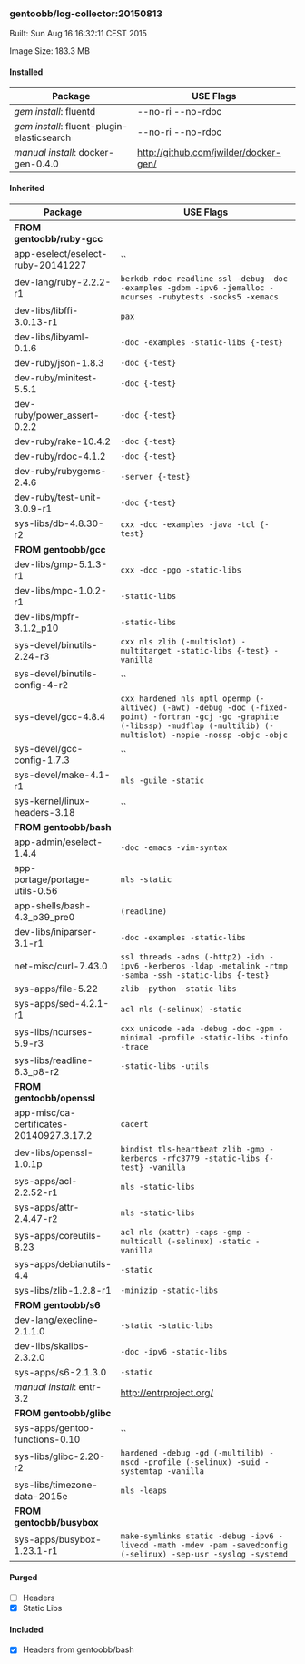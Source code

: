 ### gentoobb/log-collector:20150813
Built: Sun Aug 16 16:32:11 CEST 2015

Image Size: 183.3 MB
#### Installed
Package | USE Flags
--------|----------
*gem install*: fluentd | --no-ri --no-rdoc
*gem install*: fluent-plugin-elasticsearch | --no-ri --no-rdoc
*manual install*: docker-gen-0.4.0 | http://github.com/jwilder/docker-gen/
#### Inherited
Package | USE Flags
--------|----------
**FROM gentoobb/ruby-gcc** |
app-eselect/eselect-ruby-20141227 | ``
dev-lang/ruby-2.2.2-r1 | `berkdb rdoc readline ssl -debug -doc -examples -gdbm -ipv6 -jemalloc -ncurses -rubytests -socks5 -xemacs`
dev-libs/libffi-3.0.13-r1 | `pax`
dev-libs/libyaml-0.1.6 | `-doc -examples -static-libs {-test}`
dev-ruby/json-1.8.3 | `-doc {-test}`
dev-ruby/minitest-5.5.1 | `-doc {-test}`
dev-ruby/power_assert-0.2.2 | `-doc {-test}`
dev-ruby/rake-10.4.2 | `-doc {-test}`
dev-ruby/rdoc-4.1.2 | `-doc {-test}`
dev-ruby/rubygems-2.4.6 | `-server {-test}`
dev-ruby/test-unit-3.0.9-r1 | `-doc {-test}`
sys-libs/db-4.8.30-r2 | `cxx -doc -examples -java -tcl {-test}`
**FROM gentoobb/gcc** |
dev-libs/gmp-5.1.3-r1 | `cxx -doc -pgo -static-libs`
dev-libs/mpc-1.0.2-r1 | `-static-libs`
dev-libs/mpfr-3.1.2_p10 | `-static-libs`
sys-devel/binutils-2.24-r3 | `cxx nls zlib (-multislot) -multitarget -static-libs {-test} -vanilla`
sys-devel/binutils-config-4-r2 | ``
sys-devel/gcc-4.8.4 | `cxx hardened nls nptl openmp (-altivec) (-awt) -debug -doc (-fixed-point) -fortran -gcj -go -graphite (-libssp) -mudflap (-multilib) (-multislot) -nopie -nossp -objc -objc`
sys-devel/gcc-config-1.7.3 | ``
sys-devel/make-4.1-r1 | `nls -guile -static`
sys-kernel/linux-headers-3.18 | ``
**FROM gentoobb/bash** |
app-admin/eselect-1.4.4 | `-doc -emacs -vim-syntax`
app-portage/portage-utils-0.56 | `nls -static`
app-shells/bash-4.3_p39_pre0 | `(readline)`
dev-libs/iniparser-3.1-r1 | `-doc -examples -static-libs`
net-misc/curl-7.43.0 | `ssl threads -adns (-http2) -idn -ipv6 -kerberos -ldap -metalink -rtmp -samba -ssh -static-libs {-test}`
sys-apps/file-5.22 | `zlib -python -static-libs`
sys-apps/sed-4.2.1-r1 | `acl nls (-selinux) -static`
sys-libs/ncurses-5.9-r3 | `cxx unicode -ada -debug -doc -gpm -minimal -profile -static-libs -tinfo -trace`
sys-libs/readline-6.3_p8-r2 | `-static-libs -utils`
**FROM gentoobb/openssl** |
app-misc/ca-certificates-20140927.3.17.2 | `cacert`
dev-libs/openssl-1.0.1p | `bindist tls-heartbeat zlib -gmp -kerberos -rfc3779 -static-libs {-test} -vanilla`
sys-apps/acl-2.2.52-r1 | `nls -static-libs`
sys-apps/attr-2.4.47-r2 | `nls -static-libs`
sys-apps/coreutils-8.23 | `acl nls (xattr) -caps -gmp -multicall (-selinux) -static -vanilla`
sys-apps/debianutils-4.4 | `-static`
sys-libs/zlib-1.2.8-r1 | `-minizip -static-libs`
**FROM gentoobb/s6** |
dev-lang/execline-2.1.1.0 | `-static -static-libs`
dev-libs/skalibs-2.3.2.0 | `-doc -ipv6 -static-libs`
sys-apps/s6-2.1.3.0 | `-static`
*manual install*: entr-3.2 | http://entrproject.org/
**FROM gentoobb/glibc** |
sys-apps/gentoo-functions-0.10 | ``
sys-libs/glibc-2.20-r2 | `hardened -debug -gd (-multilib) -nscd -profile (-selinux) -suid -systemtap -vanilla`
sys-libs/timezone-data-2015e | `nls -leaps`
**FROM gentoobb/busybox** |
sys-apps/busybox-1.23.1-r1 | `make-symlinks static -debug -ipv6 -livecd -math -mdev -pam -savedconfig (-selinux) -sep-usr -syslog -systemd`
#### Purged
- [ ] Headers
- [x] Static Libs

#### Included
- [x] Headers from gentoobb/bash

